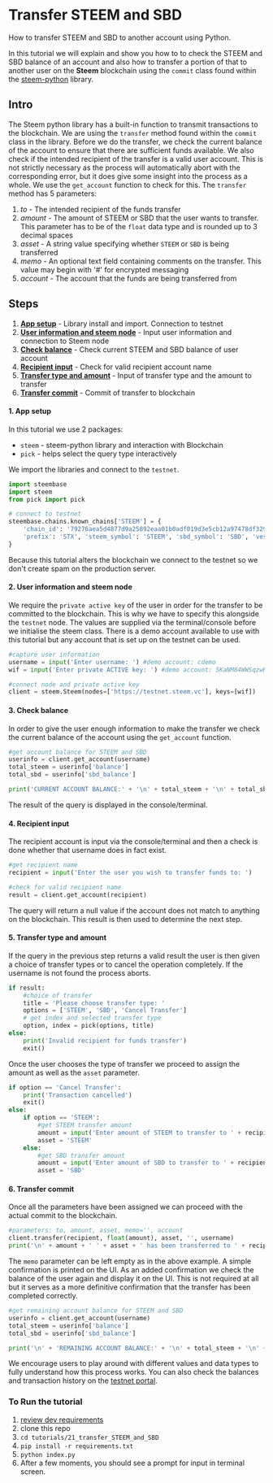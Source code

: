 # Transfer STEEM and SBD

How to transfer STEEM and SBD to another account using Python.

In this tutorial we will explain and show you how to to check the STEEM and SBD balance of an account and also how to transfer a portion of that to another user on the **Steem** blockchain using the `commit` class found within the [steem-python](https://github.com/steemit/steem-python) library.

## Intro

The Steem python library has a built-in function to transmit transactions to the blockchain. We are using the `transfer` method found within the `commit` class in the library. Before we do the transfer, we check the current balance of the account to ensure that there are sufficient funds available. We also check if the intended recipient of the transfer is a valid user account. This is not strictly necessary as the process will automatically abort with the corresponding error, but it does give some insight into the process as a whole. We use the `get_account` function to check for this. The `transfer` method has 5 parameters:

1.  _to_ - The intended recipient of the funds transfer
1.  _amount_ - The amount of STEEM or SBD that the user wants to transfer. This parameter has to be of the `float` data type and is rounded up to 3 decimal spaces
1.  _asset_ - A string value specifying whether `STEEM` or `SBD` is being transferred
1.  _memo_ - An optional text field containing comments on the transfer. This value may begin with '#' for encrypted messaging
1.  _account_ - The account that the funds are being transferred from

## Steps

1.  [**App setup**](#setup) - Library install and import. Connection to testnet
1.  [**User information and steem node**](#userinfo) - Input user information and connection to Steem node
1.  [**Check balance**](#balance) - Check current STEEM and SBD balance of user account
1.  [**Recipient input**](#recipient) - Check for valid recipient account name
1.  [**Transfer type and amount**](#amount) - Input of transfer type and the amount to transfer
1.  [**Transfer commit**](#commit) - Commit of transfer to blockchain

#### 1. App setup <a name="setup"></a>

In this tutorial we use 2 packages:

- `steem` - steem-python library and interaction with Blockchain
- `pick` - helps select the query type interactively

We import the libraries and connect to the `testnet`.

```python
import steembase
import steem
from pick import pick

# connect to testnet
steembase.chains.known_chains['STEEM'] = {
    'chain_id': '79276aea5d4877d9a25892eaa01b0adf019d3e5cb12a97478df3298ccdd01673',
    'prefix': 'STX', 'steem_symbol': 'STEEM', 'sbd_symbol': 'SBD', 'vests_symbol': 'VESTS'
}
```

Because this tutorial alters the blockchain we connect to the testnet so we don't create spam on the production server.

#### 2. User information and steem node <a name="userinfo"></a>

We require the `private active key` of the user in order for the transfer to be committed to the blockchain. This is why we have to specify this alongside the `testnet` node. The values are supplied via the terminal/console before we initialise the steem class. There is a demo account available to use with this tutorial but any account that is set up on the testnet can be used.

```python
#capture user information
username = input('Enter username: ') #demo account: cdemo
wif = input('Enter private ACTIVE key: ') #demo account: 5KaNM84WWSqzwKzY82fXPaUW43idbLnPqf5SfjGxLfw6eV2kAP3

#connect node and private active key
client = steem.Steem(nodes=['https://testnet.steem.vc'], keys=[wif])
```

#### 3. Check balance <a name="balance"></a>

In order to give the user enough information to make the transfer we check the current balance of the account using the `get_account` function.

```python
#get account balance for STEEM and SBD
userinfo = client.get_account(username)
total_steem = userinfo['balance']
total_sbd = userinfo['sbd_balance']

print('CURRENT ACCOUNT BALANCE:' + '\n' + total_steem + '\n' + total_sbd + '\n')
```

The result of the query is displayed in the console/terminal.

#### 4. Recipient input <a name="recipient"></a>

The recipient account is input via the console/terminal and then a check is done whether that username does in fact exist.

```python
#get recipient name
recipient = input('Enter the user you wish to transfer funds to: ')

#check for valid recipient name
result = client.get_account(recipient)
```

The query will return a null value if the account does not match to anything on the blockchain. This result is then used to determine the next step.

#### 5. Transfer type and amount <a name="amount"></a>

If the query in the previous step returns a valid result the user is then given a choice of transfer types or to cancel the operation completely. If the username is not found the process aborts.

```python
if result:
    #choice of transfer
    title = 'Please choose transfer type: '
    options = ['STEEM', 'SBD', 'Cancel Transfer']
    # get index and selected transfer type
    option, index = pick(options, title)
else:
    print('Invalid recipient for funds transfer')
    exit()
```

Once the user chooses the type of transfer we proceed to assign the amount as well as the `asset` parameter.

```python
if option == 'Cancel Transfer':
    print('Transaction cancelled')
    exit()
else:
    if option == 'STEEM':
        #get STEEM transfer amount
        amount = input('Enter amount of STEEM to transfer to ' + recipient + ': ')
        asset = 'STEEM'
    else:
        #get SBD transfer amount
        amount = input('Enter amount of SBD to transfer to ' + recipient + ': ')
        asset = 'SBD'
```

#### 6. Transfer commit <a name="commit"></a>

Once all the parameters have been assigned we can proceed with the actual commit to the blockchain.

```python
#parameters: to, amount, asset, memo='', account
client.transfer(recipient, float(amount), asset, '', username)
print('\n' + amount + ' ' + asset + ' has been transferred to ' + recipient)
```

The `memo` parameter can be left empty as in the above example. A simple confirmation is printed on the UI.
As an added confirmation we check the balance of the user again and display it on the UI. This is not required at all but it serves as a more definitive confirmation that the transfer has been completed correctly.

```python
#get remaining account balance for STEEM and SBD
userinfo = client.get_account(username)
total_steem = userinfo['balance']
total_sbd = userinfo['sbd_balance']

print('\n' + 'REMAINING ACCOUNT BALANCE:' + '\n' + total_steem + '\n' + total_sbd + '\n')
```

We encourage users to play around with different values and data types to fully understand how this process works. You can also check the balances and transaction history on the [testnet portal](http://condenser.steem.vc/).

### To Run the tutorial

1.  [review dev requirements](https://github.com/steemit/devportal-tutorials-py/tree/master/tutorials/00_getting_started#dev-requirements)
1.  clone this repo
1.  `cd tutorials/21_transfer_STEEM_and_SBD`
1.  `pip install -r requirements.txt`
1.  `python index.py`
1.  After a few moments, you should see a prompt for input in terminal screen.